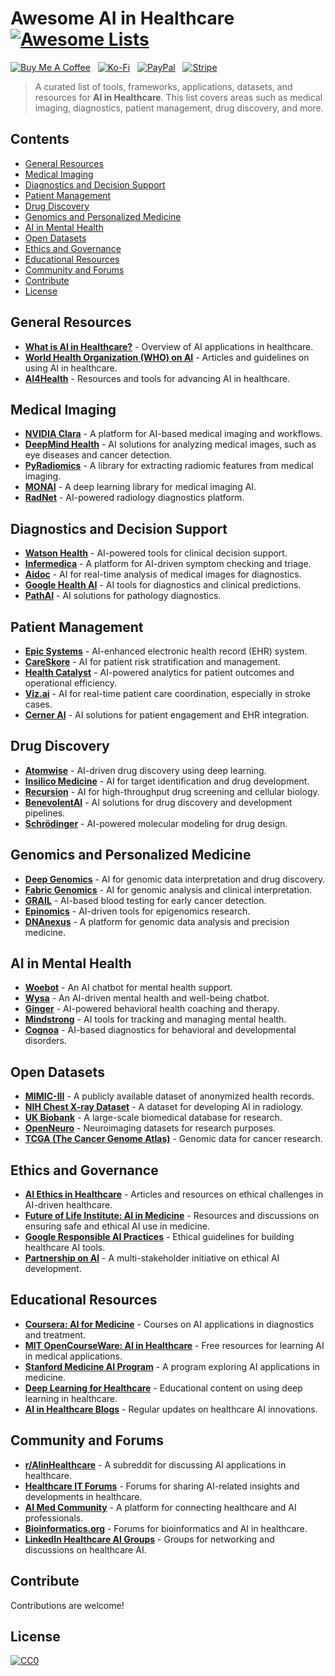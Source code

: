 # Awesome AI in Healthcare [![Awesome Lists](https://srv-cdn.himpfen.io/badges/awesome-lists/awesomelists-flat.svg)](https://github.com/awesomelistsio/awesome)

[![Buy Me A Coffee](https://srv-cdn.himpfen.io/badges/buymeacoffee/buymeacoffee-flat.svg)](https://tinyurl.com/2h9aktmd) &nbsp; [![Ko-Fi](https://srv-cdn.himpfen.io/badges/kofi/kofi-flat.svg)](https://tinyurl.com/d4xnrptz) &nbsp; [![PayPal](https://srv-cdn.himpfen.io/badges/paypal/paypal-flat.svg)](https://tinyurl.com/mr22naua) &nbsp; [![Stripe](https://srv-cdn.himpfen.io/badges/stripe/stripe-flat.svg)](https://tinyurl.com/e8ymxdw3)

> A curated list of tools, frameworks, applications, datasets, and resources for **AI in Healthcare**. This list covers areas such as medical imaging, diagnostics, patient management, drug discovery, and more.

## Contents

- [General Resources](#general-resources)
- [Medical Imaging](#medical-imaging)
- [Diagnostics and Decision Support](#diagnostics-and-decision-support)
- [Patient Management](#patient-management)
- [Drug Discovery](#drug-discovery)
- [Genomics and Personalized Medicine](#genomics-and-personalized-medicine)
- [AI in Mental Health](#ai-in-mental-health)
- [Open Datasets](#open-datasets)
- [Ethics and Governance](#ethics-and-governance)
- [Educational Resources](#educational-resources)
- [Community and Forums](#community-and-forums)
- [Contribute](#contribute)
- [License](#license)

## General Resources

- **[What is AI in Healthcare?](https://en.wikipedia.org/wiki/Artificial_intelligence_in_healthcare)** - Overview of AI applications in healthcare.
- **[World Health Organization (WHO) on AI](https://www.who.int/)** - Articles and guidelines on using AI in healthcare.
- **[AI4Health](https://ai4health.org/)** - Resources and tools for advancing AI in healthcare.

## Medical Imaging

- **[NVIDIA Clara](https://developer.nvidia.com/clara)** - A platform for AI-based medical imaging and workflows.
- **[DeepMind Health](https://deepmind.com/research/highlighted-research/health/)** - AI solutions for analyzing medical images, such as eye diseases and cancer detection.
- **[PyRadiomics](https://pyradiomics.readthedocs.io/)** - A library for extracting radiomic features from medical imaging.
- **[MONAI](https://monai.io/)** - A deep learning library for medical imaging AI.
- **[RadNet](https://radnet.com/)** - AI-powered radiology diagnostics platform.

## Diagnostics and Decision Support

- **[Watson Health](https://www.ibm.com/watson-health/)** - AI-powered tools for clinical decision support.
- **[Infermedica](https://infermedica.com/)** - A platform for AI-driven symptom checking and triage.
- **[Aidoc](https://www.aidoc.com/)** - AI for real-time analysis of medical images for diagnostics.
- **[Google Health AI](https://health.google/)** - AI tools for diagnostics and clinical predictions.
- **[PathAI](https://pathai.com/)** - AI solutions for pathology diagnostics.

## Patient Management

- **[Epic Systems](https://www.epic.com/)** - AI-enhanced electronic health record (EHR) system.
- **[CareSkore](https://www.careskore.com/)** - AI for patient risk stratification and management.
- **[Health Catalyst](https://www.healthcatalyst.com/)** - AI-powered analytics for patient outcomes and operational efficiency.
- **[Viz.ai](https://www.viz.ai/)** - AI for real-time patient care coordination, especially in stroke cases.
- **[Cerner AI](https://www.cerner.com/solutions/artificial-intelligence)** - AI solutions for patient engagement and EHR integration.

## Drug Discovery

- **[Atomwise](https://www.atomwise.com/)** - AI-driven drug discovery using deep learning.
- **[Insilico Medicine](https://insilico.com/)** - AI for target identification and drug development.
- **[Recursion](https://www.recursion.com/)** - AI for high-throughput drug screening and cellular biology.
- **[BenevolentAI](https://benevolent.ai/)** - AI solutions for drug discovery and development pipelines.
- **[Schrödinger](https://www.schrodinger.com/)** - AI-powered molecular modeling for drug design.

## Genomics and Personalized Medicine

- **[Deep Genomics](https://www.deepgenomics.com/)** - AI for genomic data interpretation and drug discovery.
- **[Fabric Genomics](https://fabricgenomics.com/)** - AI for genomic analysis and clinical interpretation.
- **[GRAIL](https://grail.com/)** - AI-based blood testing for early cancer detection.
- **[Epinomics](https://www.epinomics.com/)** - AI-driven tools for epigenomics research.
- **[DNAnexus](https://www.dnanexus.com/)** - A platform for genomic data analysis and precision medicine.

## AI in Mental Health

- **[Woebot](https://woebothealth.com/)** - An AI chatbot for mental health support.
- **[Wysa](https://www.wysa.io/)** - An AI-driven mental health and well-being chatbot.
- **[Ginger](https://www.ginger.com/)** - AI-powered behavioral health coaching and therapy.
- **[Mindstrong](https://mindstrong.com/)** - AI tools for tracking and managing mental health.
- **[Cognoa](https://cognoa.com/)** - AI-based diagnostics for behavioral and developmental disorders.

## Open Datasets

- **[MIMIC-III](https://mimic.mit.edu/)** - A publicly available dataset of anonymized health records.
- **[NIH Chest X-ray Dataset](https://www.nhlbi.nih.gov/science/nih-chest-x-ray-dataset)** - A dataset for developing AI in radiology.
- **[UK Biobank](https://www.ukbiobank.ac.uk/)** - A large-scale biomedical database for research.
- **[OpenNeuro](https://openneuro.org/)** - Neuroimaging datasets for research purposes.
- **[TCGA (The Cancer Genome Atlas)](https://www.cancer.gov/about-nci/organization/ccg/research/structural-genomics/tcga)** - Genomic data for cancer research.

## Ethics and Governance

- **[AI Ethics in Healthcare](https://bioethics.jhu.edu/)** - Articles and resources on ethical challenges in AI-driven healthcare.
- **[Future of Life Institute: AI in Medicine](https://futureoflife.org/)** - Resources and discussions on ensuring safe and ethical AI use in medicine.
- **[Google Responsible AI Practices](https://ai.google/responsibilities/responsible-ai-practices/)** - Ethical guidelines for building healthcare AI tools.
- **[Partnership on AI](https://www.partnershiponai.org/)** - A multi-stakeholder initiative on ethical AI development.

## Educational Resources

- **[Coursera: AI for Medicine](https://www.coursera.org/specializations/ai-for-medicine)** - Courses on AI applications in diagnostics and treatment.
- **[MIT OpenCourseWare: AI in Healthcare](https://ocw.mit.edu/)** - Free resources for learning AI in medical applications.
- **[Stanford Medicine AI Program](https://aimi.stanford.edu/)** - A program exploring AI applications in medicine.
- **[Deep Learning for Healthcare](https://www.deeplearning.ai/)** - Educational content on using deep learning in healthcare.
- **[AI in Healthcare Blogs](https://www.healthcareitnews.com/)** - Regular updates on healthcare AI innovations.

## Community and Forums

- **[r/AIinHealthcare](https://www.reddit.com/r/AIinHealthcare/)** - A subreddit for discussing AI applications in healthcare.
- **[Healthcare IT Forums](https://www.healthcareitnews.com/forums)** - Forums for sharing AI-related insights and developments in healthcare.
- **[AI Med Community](https://ai-med.io/)** - A platform for connecting healthcare and AI professionals.
- **[Bioinformatics.org](https://www.bioinformatics.org/)** - Forums for bioinformatics and AI in healthcare.
- **[LinkedIn Healthcare AI Groups](https://www.linkedin.com/)** - Groups for networking and discussions on healthcare AI.

## Contribute

Contributions are welcome!

## License

[![CC0](https://mirrors.creativecommons.org/presskit/buttons/88x31/svg/by-sa.svg)](http://creativecommons.org/licenses/by-sa/4.0/)
